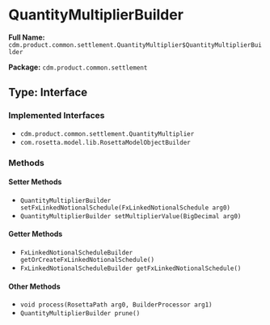 # QuantityMultiplierBuilder

**Full Name:** `cdm.product.common.settlement.QuantityMultiplier$QuantityMultiplierBuilder`

**Package:** `cdm.product.common.settlement`

## Type: Interface

### Implemented Interfaces

- `cdm.product.common.settlement.QuantityMultiplier`
- `com.rosetta.model.lib.RosettaModelObjectBuilder`

### Methods

#### Setter Methods

- `QuantityMultiplierBuilder setFxLinkedNotionalSchedule(FxLinkedNotionalSchedule arg0)`
- `QuantityMultiplierBuilder setMultiplierValue(BigDecimal arg0)`

#### Getter Methods

- `FxLinkedNotionalScheduleBuilder getOrCreateFxLinkedNotionalSchedule()`
- `FxLinkedNotionalScheduleBuilder getFxLinkedNotionalSchedule()`

#### Other Methods

- `void process(RosettaPath arg0, BuilderProcessor arg1)`
- `QuantityMultiplierBuilder prune()`

